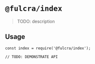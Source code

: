 # `@fulcra/index`

> TODO: description

## Usage

```
const index = require('@fulcra/index');

// TODO: DEMONSTRATE API
```
